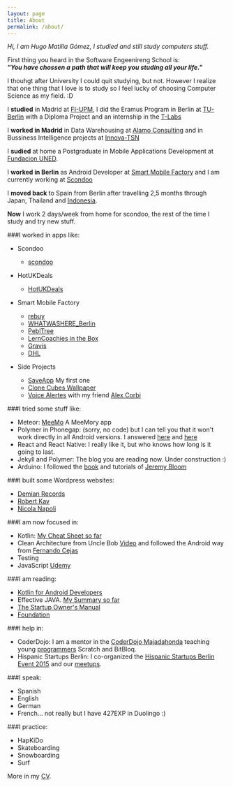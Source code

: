 ```yaml
---
layout: page
title: About
permalink: /about/
---
```


_Hi, I am Hugo Matilla Gómez, I studied and still study computers stuff._

First thing you heard in the Software Engeenireng School is:   
**_"You have chossen a path that will keep you studing all your life."_**

I thouhgt after University I could quit studying, but not. However I realize that one thing that I love is to study
so I feel lucky of choosing Computer Science as my field. :D

I **studied** in Madrid at [FI-UPM](https://www.fi.upm.es/), I did the Eramus Program in Berlin at [TU-Berlin](http://www.tu-berlin.de/) with a Diploma Project and an internship in the [T-Labs](https://www.net.t-labs.tu-berlin.de/talks/past_talks_2009.shtml)

I **worked in Madrid** in Data Warehousing at [Alamo Consulting](http://alamoconsulting.com/) and in Bussiness Intelligence projects at [Innova-TSN](http://www.innova-tsn.es/)

I **sudied** at home a Postgraduate in Mobile Applications Development at [Fundacion UNED](http://www.fundacion.uned.es/web).

I **worked in Berlin** as Android Developer at [Smart Mobile Factory](http://smartmobilefactory.com/en/) and I am currently working at [Scondoo](https://scondoo.de/)

I **moved back** to Spain from Berlin after travelling 2,5 months through Japan, Thailand and [Indonesia](https://unsplash.com/photos/EFuCATqfblI).

**Now** I work 2 days/week from home for scondoo, the rest of the time I study and try new stuff.

###I worked in apps like:

* Scondoo
	* [scondoo](https://play.google.com/store/apps/details?id=de.scondoo.android&referrer=adjust_reftag%3DcKg2d55QLVyGV%26utm_source%3DWebsite%2BHome%2BContainer%2BButton%2BAndroid)

* HotUKDeals
	* [HotUKDeals](https://play.google.com/store/apps/details?id=com.tippingcanoe.hukd&hl=en)

* Smart Mobile Factory
	* [rebuy](https://play.google.com/store/apps/details?id=de.rebuy.android)
	* [WHATWASHERE_Berlin](https://play.google.com/store/apps/details?id=com.smf.wwh&feature=search_result#?t=W251bGwsMSwyLDEsImNvbS5zbWYud3doIl0.)
	* [PeblTree](http://pebltree.com/#)
	* [LernCoachies in the Box](https://play.google.com/store/apps/details?id=com.smf.LernCoachies&hl=en)
	* [Gravis](http://www.gravis.de/)
	* [DHL](https://play.google.com/store/apps/details?id=de.dhl.paket&hl=en)

* Side Projects
	* [SaveApp](https://play.google.com/store/apps/details?id=com.loopback.androidapps.saveapp) My first one 
	* [Clone Cubes Wallpaper](https://play.google.com/store/apps/details?id=com.LoopBack.LiveWallPaper.CloneCubes3DLWP)
	* [Voice Alertes](https://play.google.com/store/apps/details?id=de.lfa.voicealerts) with my friend [Alex Corbi](http://www.alexcorbi.com/)

###I tried some stuff like:

* Meteor: [MeeMo](http://meemo.meteor.com/) A MeeMory app
* Polymer in Phonegap: (sorry, no code) but I can tell you that it won't work directly in all Android versions. I answered [here](http://stackoverflow.com/a/26921138/749393) and [here](http://stackoverflow.com/a/26921176/749393) 
* React and React Native: I really like it, but who knows how long is it going to last.
* Jekyll and Polymer: The blog you are reading now. Under construction :)
* Arduino: I followed the [book](http://www.exploringarduino.com/) and tutorials of [Jeremy Bloom](http://www.jeremyblum.com/) 

###I built some Wordpress websites:

* [Demian Records](http://demianrecords.com/)
* [Robert Kav](http://robertkav.com/)
* [Nicola Napoli](http://nicolanapoli.com/)

###I am now focused in:

* Kotlin: [My Cheat Sheet so far](https://github.com/HugoMatilla/KotlinCheatSheet)
* Clean Architecture from Uncle Bob [Video](https://vimeo.com/43612849) and followed the Android way from [Fernando Cejas](http://fernandocejas.com/2014/09/03/architecting-android-the-clean-way/)
* Testing
* JavaScript [Udemy](https://www.udemy.com/understand-javascript/)

###I am reading:

* [Kotlin for Android Developers](http://antonioleiva.com/kotlin-android-developers-book/)
* Effective JAVA. [My Summary so far](https://github.com/HugoMatilla/Effective-JAVA-Summary)
* [The Startup Owner's Manual](http://www.amazon.com/The-Startup-Owners-Manual-Step-By-Step/dp/0984999302)
* [Foundation](https://www.wikiwand.com/en/Foundation_series)

###I help in:

* CoderDojo: I am a mentor in the [CoderDojo Majadahonda](https://twitter.com/coderdojomj) teaching young [programmers](https://twitter.com/coderdojomj/status/668027302350032897) Scratch and BitBloq.
* Hispanic Startups Berlin: I co-organized the [Hispanic Startups Berlin Event 2015](https://www.youtube.com/watch?v=iTkrAfz3u4w) and our [meetups](http://www.meetup.com/Hispanic-Startup-Berlin/).

###I speak:

* Spanish
* English
* German
* French... not really but I have 427EXP in Duolingo :)

###I practice:

* HapKiDo
* Skateboarding
* Snowboarding
* Surf



 More in my [CV]({{site.baseurl}}/assets/HAMatilla_Resume_Senior_G.pdf).